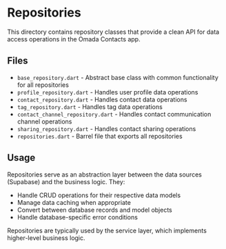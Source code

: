 # Repositories

This directory contains repository classes that provide a clean API for data access operations in the Omada Contacts app.

## Files

- `base_repository.dart` - Abstract base class with common functionality for all repositories
- `profile_repository.dart` - Handles user profile data operations
- `contact_repository.dart` - Handles contact data operations
- `tag_repository.dart` - Handles tag data operations
- `contact_channel_repository.dart` - Handles contact communication channel operations
- `sharing_repository.dart` - Handles contact sharing operations
- `repositories.dart` - Barrel file that exports all repositories

## Usage

Repositories serve as an abstraction layer between the data sources (Supabase) and the business logic. They:

- Handle CRUD operations for their respective data models
- Manage data caching when appropriate
- Convert between database records and model objects
- Handle database-specific error conditions

Repositories are typically used by the service layer, which implements higher-level business logic.